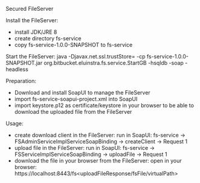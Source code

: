 Secured FileServer

Install the FileServer:
- install JDK/JRE 8
- create directory fs-service
- copy fs-service-1.0.0-SNAPSHOT to fs-service

Start the FileServer:
java -Djavax.net.ssl.trustStore= -cp fs-service-1.0.0-SNAPSHOT.jar org.bitbucket.eluinstra.fs.service.StartGB -hsqldb -soap -headless

Preparation:
- Download and install SoapUI to manage the FileServer
- import fs-service-soapui-project.xml into SoapUI
- import keystore.p12 as certificate/keystore in your browser to be able to download the uploaded file from the FileServer

Usage:
- create download client in the FileServer:
	run in SoapUI: fs-service -> FSAdminServiceImplServiceSoapBinding -> createClient -> Request 1
- upload file in the FileServer:
	run in SoapUI: fs-service -> FSServiceImplServiceSoapBinding -> uploadFile -> Request 1
- download the file in your browser from the FileServer:
	open in your browser: https://localhost:8443/fs<uploadFileResponse/fsFile/virtualPath>